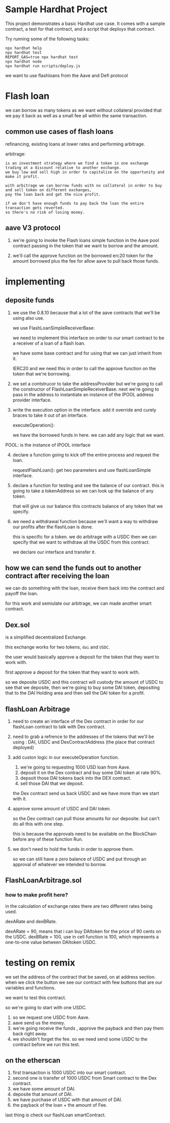 # Sample Hardhat Project

This project demonstrates a basic Hardhat use case. It comes with a sample contract, a test for that contract, and a script that deploys that contract.

Try running some of the following tasks:

```shell
npx hardhat help
npx hardhat test
REPORT_GAS=true npx hardhat test
npx hardhat node
npx hardhat run scripts/deploy.js
```

we want to use flashloans from the Aave and Defi protocol

# Flash loan

we can borrow as many tokens as we want without collateral provided that we pay it back as well
as a small fee all within the same transaction.

## common use cases of flash loans

refinancing, existing loans at lower rates and performing arbitrage.

arbitrage:

    is an investment strategy where we find a token in one exchange trading at a discount relative to another exchange.
    we buy low and sell high in order to capitalize on the opportunity and make it profit.

    with arbitrage we can borrow funds with no collateral in order to buy and sell token on different exchanges,
    pay the loan back and get the nice profit.

    if we don't have enough funds to pay back the loan the entire transaction gets reverted.
    so there's no risk of losing money.

## aave V3 protocol

1. we're going to invoke the Flash loans simple function in the Aave pool contract
   passing in the token that we want to borrow and the amount.

2. we'll call the approve function on the borrowed erc20 token for the amount
   borrowed plus the fee for allow aave to pull back those funds.

# implementing

## deposite funds

1. we use the 0.8.10 because that a lot of the aave contracts that we'll be
   using also use.

    we use FlashLoanSimpleReceiverBase:

    we need to implement this interface on order to our smart contract
    to be a receiver of a loan of a flash loan.

    we have some base contract and for using that we can just inherit from it.

    IERC20 and we need this in order to call the approve function on the token
    that we're borrowing.

2. we set a contstrucor to take the addressProvider but we're going to call
   the constructor of FlashLoanSimpleReceiverBase.
   next we're going to pass in the address to instantiate an instance of the IPOOL address provider interface.

3. write the execution option in the interface.
   add it override and curely braces to take it out of an interface.

    executeOperation():

    we have the borrowed funds in here.
    we can add any logic that we want.

POOL: is the instance of IPOOL interface

4. declare a function going to kick off the entire process and request the loan.

    requestFlashLoan():
    get two parameters and use flashLoanSimple interface.

5. declare a function for testing and see the balance of our contract.
   this is going to take a tokenAddress so we can look up the balance of any token.

    that will give us our balance this contracts balance of any token that we specify.

6. we need a withdrawal function because we'll want a way to withdraw our profits after the flashLoan is done.

    this is specific for a token.
    we do arbitrage with a USDC then we can specify that we want to withdraw
    all the USDC from this contract.

    we declare our interface and transfer it.

## how we can send the funds out to another contract after receiving the loan

we can do something with the loan, receive them back into the contract and payoff the loan.

for this work and semiulate our arbitrage, we can made another smart contract.

## Dex.sol

is a simplified decentralized Exchange.

this exchange works for two tokens, `dai` and `USDC`.

the user would basically approve a deposit for the token that they want to work with.

first approve a deposit for the token that they want to work with.

so we deposite USDC and this contract will custody the amount of USDC to see that we deposite,
then we're going to buy some DAI token, depositing that to the DAI Holding area and then sell the DAI
token for a profit.

## flashLoan Arbitrage

1. need to create an interface of the Dex contract in order for our flashLoan contract to talk with Dex contract.

2. need to grab a refrence to the addresses of the tokens that we'll be using : DAI, USDC and DexContractAddress (the place that contract deployed)

3. add custon logic in our executeOperation function.

    1. we're going to requesting 1000 USD loan from Aave.
    2. deposit it on the Dex contract and buy some DAI token at rate 90%.
    3. depsoit those DAI tokens back into the DEX contract.
    4. sell those DAI that we deposit.

    the Dex contract send us back USDC and we have more than we start with it.

4. approve some amount of USDC and DAI token.

    so the Dex contract can pull those amounts for our deposite.
    but can't do all this with one step.

    this is because the approvals need to be available on the BlockChain before
    any of these function Run.

5. we don't need to hold the funds in order to approve them.

    so we can still have a zero balance of USDC and put through an approval of whatever we intended to borrow.

## FlashLoanArbitrage.sol

### how to make profit here?

in the calculation of exchange rates there are two different rates being used.

dexARate and dexBRate.

dexARate = 90, means that i can buy DAItoken for the price of 90 cents on the USDC.
dexBRate = 100, use in cell function is 100, which represents a one-to-one value between DAItoken
USDC.

# testing on remix

we set the address of the contract that be saved, on at address section.
when we click the button we see our contract with few buttons that are our variables and functions.

we want to test this contract.

so we're going to start with one USDC.

1. so we request one USDC from Aave.
2. aave send us the money.
3. we're going receive the funds , approve the payback and then pay them back right away.
4. we shouldn't forget the fee. so we need send some USDC to the contract before we run this test.

## on the etherscan

1. first transaction is 1000 USDC into our smart contract.
2. second one is transfer of 1000 USDC from Smart contract to the Dex contract.
3. we have some amount of DAI.
4. deposite that amount of DAI.
5. we have purchase of USDC with that amount of DAI.
6. the payback of the loan + the amount of Fee.

last thing is check our flashLoan smartContract.
